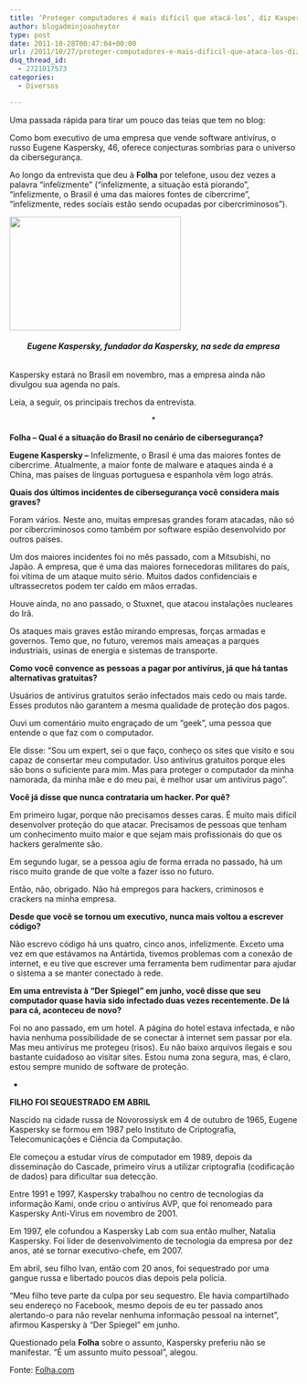 ```yaml
---
title: ‘Proteger computadores é mais difícil que atacá-los’, diz Kaspersky
author: blogadminjoaoheytor
type: post
date: 2011-10-28T00:47:04+00:00
url: /2011/10/27/proteger-computadores-e-mais-dificil-que-ataca-los-diz-kaspersky/
dsq_thread_id:
  - 2721017573
categories:
  - Diversos

---
```

Uma passada rápida para tirar um pouco das teias que tem no blog:

Como bom executivo de uma empresa que vende software antivírus, o russo Eugene Kaspersky, 46, oferece conjecturas sombrias para o universo da cibersegurança.

Ao longo da entrevista que deu à **Folha** por telefone, usou dez vezes a palavra &#8220;infelizmente&#8221; (&#8220;infelizmente, a situação está piorando&#8221;, &#8220;infelizmente, o Brasil é uma das maiores fontes de cibercrime&#8221;, &#8220;infelizmente, redes sociais estão sendo ocupadas por cibercriminosos&#8221;).

[<img loading="lazy" class="aligncenter size-medium wp-image-430" title="11299815" src="/img/sites/4/2011/10/11299815-300x199.jpg" alt="" width="300" height="199" />][1]

<h6 style="text-align: center">
  <strong>Eugene Kaspersky, fundador da Kaspersky, na sede da empresa</strong>
</h6>

Kaspersky estará no Brasil em novembro, mas a empresa ainda não divulgou sua agenda no país.

Leia, a seguir, os principais trechos da entrevista.

<p style="text-align: center">
  *
</p>

**Folha &#8211; Qual é a situação do Brasil no cenário de cibersegurança?**

**Eugene Kaspersky &#8211;** Infelizmente, o Brasil é uma das maiores fontes de cibercrime. Atualmente, a maior fonte de malware e ataques ainda é a China, mas países de línguas portuguesa e espanhola vêm logo atrás.

**Quais dos últimos incidentes de cibersegurança você considera mais graves?**

Foram vários. Neste ano, muitas empresas grandes foram atacadas, não só por cibercriminosos como também por software espião desenvolvido por outros países.

Um dos maiores incidentes foi no mês passado, com a Mitsubishi, no Japão. A empresa, que é uma das maiores fornecedoras militares do país, foi vítima de um ataque muito sério. Muitos dados confidenciais e ultrassecretos podem ter caído em mãos erradas.

Houve ainda, no ano passado, o Stuxnet, que atacou instalações nucleares do Irã.

Os ataques mais graves estão mirando empresas, forças armadas e governos. Temo que, no futuro, veremos mais ameaças a parques industriais, usinas de energia e sistemas de transporte.

**Como você convence as pessoas a pagar por antivírus, já que há tantas alternativas gratuitas?**

Usuários de antivírus gratuitos serão infectados mais cedo ou mais tarde. Esses produtos não garantem a mesma qualidade de proteção dos pagos.

Ouvi um comentário muito engraçado de um &#8220;geek&#8221;, uma pessoa que entende o que faz com o computador.

Ele disse: &#8220;Sou um expert, sei o que faço, conheço os sites que visito e sou capaz de consertar meu computador. Uso antivírus gratuitos porque eles são bons o suficiente para mim. Mas para proteger o computador da minha namorada, da minha mãe e do meu pai, é melhor usar um antivírus pago&#8221;.

**Você já disse que nunca contrataria um hacker. Por quê?**

Em primeiro lugar, porque não precisamos desses caras. É muito mais difícil desenvolver proteção do que atacar. Precisamos de pessoas que tenham um conhecimento muito maior e que sejam mais profissionais do que os hackers geralmente são.

Em segundo lugar, se a pessoa agiu de forma errada no passado, há um risco muito grande de que volte a fazer isso no futuro.

Então, não, obrigado. Não há empregos para hackers, criminosos e crackers na minha empresa.

**Desde que você se tornou um executivo, nunca mais voltou a escrever código?**

Não escrevo código há uns quatro, cinco anos, infelizmente. Exceto uma vez em que estávamos na Antártida, tivemos problemas com a conexão de internet, e eu tive que escrever uma ferramenta bem rudimentar para ajudar o sistema a se manter conectado à rede.

**Em uma entrevista à &#8220;Der Spiegel&#8221; em junho, você disse que seu computador quase havia sido infectado duas vezes recentemente. De lá para cá, aconteceu de novo?**

Foi no ano passado, em um hotel. A página do hotel estava infectada, e não havia nenhuma possibilidade de se conectar à internet sem passar por ela. Mas meu antivírus me protegeu (risos). Eu não baixo arquivos ilegais e sou bastante cuidadoso ao visitar sites. Estou numa zona segura, mas, é claro, estou sempre munido de software de proteção.

*

**FILHO FOI SEQUESTRADO EM ABRIL**

Nascido na cidade russa de Novorossiysk em 4 de outubro de 1965, Eugene Kaspersky se formou em 1987 pelo Instituto de Criptografia, Telecomunicações e Ciência da Computação.

Ele começou a estudar vírus de computador em 1989, depois da disseminação do Cascade, primeiro vírus a utilizar criptografia (codificação de dados) para dificultar sua detecção.

Entre 1991 e 1997, Kaspersky trabalhou no centro de tecnologias da informação Kami, onde criou o antivírus AVP, que foi renomeado para Kaspersky Anti-Virus em novembro de 2001.

Em 1997, ele cofundou a Kaspersky Lab com sua então mulher, Natalia Kaspersky. Foi líder de desenvolvimento de tecnologia da empresa por dez anos, até se tornar executivo-chefe, em 2007.

Em abril, seu filho Ivan, então com 20 anos, foi sequestrado por uma gangue russa e libertado poucos dias depois pela polícia.

&#8220;Meu filho teve parte da culpa por seu sequestro. Ele havia compartilhado seu endereço no Facebook, mesmo depois de eu ter passado anos alertando-o para não revelar nenhuma informação pessoal na internet&#8221;, afirmou Kaspersky à &#8220;Der Spiegel&#8221; em junho.

Questionado pela **Folha** sobre o assunto, Kaspersky preferiu não se manifestar. &#8220;É um assunto muito pessoal&#8221;, alegou.

Fonte: <a href="http://www1.folha.uol.com.br/tec/997251-proteger-computadores-e-mais-dificil-que-ataca-los-diz-kaspersky.shtml" target="_blank">Folha.com</a>

 [1]: /img/sites/4/2011/10/11299815.jpeg
